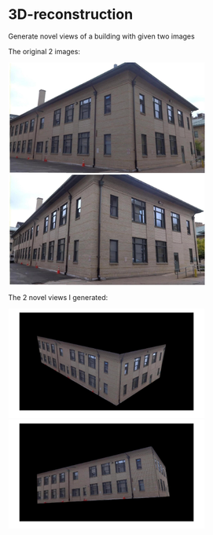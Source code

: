 # 3D-reconstruction

Generate novel views of a building with given two images

The original 2 images:

<img src ="./data/i1.jpg"  width="400" />
<img src ="./data/i2.jpg"  width="400"  />


The 2 novel views I generated:

<img src ="./Novel_view_1_of_Smith_Hall.jpg"  width="400" />
<img src ="./Novel_view_2_of_Smith_Hall.jpg"  width="400"  />
